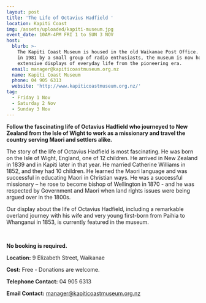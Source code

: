 ```yaml
---
layout: post
title: 'The Life of Octavius Hadfield '
location: Kapiti Coast
img: /assets/uploaded/kapiti-museum.jpg
event_date: 10AM-4PM FRI 1 to SUN 3 NOV
host:
  blurb: >-
    The Kapiti Coast Museum is housed in the old Waikanae Post Office. Started
    in 1981 by a small group of radio enthusiasts, the museum is now home to
    extensive displays of everyday life from the pioneering era. 
  email: manager@kapiticoastmuseum.org.nz
  name: Kapiti Coast Museum
  phone: 04 905 6313
  website: 'http://www.kapiticoastmuseum.org.nz/'
tag:
  - Friday 1 Nov
  - Saturday 2 Nov
  - Sunday 3 Nov
---
```

**Follow the fascinating life of Octavius Hadfield who journeyed to New Zealand from the Isle of Wight to work as a missionary and travel the country serving Maori and settlers alike.**

The story of the life of Octavius Hadfield is most fascinating. He was born on the Isle of Wight, England, one of 12 children. He arrived in New Zealand in 1839 and in Kapiti later in that year. He married Catherine Williams in 1852, and they had 10 children. He learned the Maori language and was successful in educating Maori in Christian ways. He was a successful missionary – he rose to become bishop of Wellington in 1870 - and he was respected by Government and Maori when land rights issues were being argued over in the 1800s.

Our display about the life of Octavius Hadfield, including a remarkable overland journey with his wife and very young first-born from Paihia to Whanganui in 1853, is currently featured in the museum.

<br>

**No booking is required.**

**Location:** 9 Elizabeth Street, Waikanae

**Cost:** Free - Donations are welcome.

**Telephone Contact:** 04 905 6313

**Email Contact:** manager@kapiticoastmuseum.org.nz
